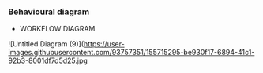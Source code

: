 ### Behavioural diagram

- WORKFLOW DIAGRAM

![Untitled Diagram (9)](https://user-images.githubusercontent.com/93757351/155715295-be930f17-6894-41c1-92b3-8001df7d5d25.jpg
